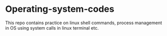 # Operating-system-codes
This repo contains practice on linux shell commands, process management in OS using system calls in linux terminal etc.
